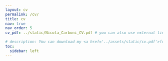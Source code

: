 ```yaml
---
layout: cv
permalink: /cv/
title: cv
nav: true
nav_order: 5
cv_pdf: ../static/Nicola_Carboni_CV.pdf # you can also use external links here

# description: You can download my <a href='../assets/static/cv.pdf'>full CV<i class="fa-solid fa-file-pdf"></i>here</a>
toc:
  sidebar: left
---
```

